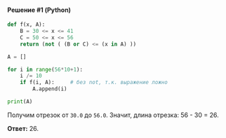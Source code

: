 #### Решение #1 (Python)
```python
def f(x, A):
    B = 30 <= x <= 41
    C = 50 <= x <= 56
    return (not ( (B or C) <= (x in A) ))

A = []

for i in range(56*10+1):
    i /= 10
    if f(i, A):     # без not, т.к. выражение ложно
        A.append(i)

print(A)
```

Получим отрезок от ``30.0`` до ``56.0``. Значит, длина отрезка: 56 - 30 = 26.

**Ответ:** 26.
